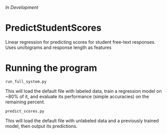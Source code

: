 *In Development*

# PredictStudentScores
Linear regression for predicting scores for student free-text responses. Uses uni/bigrams and response length as features

# Running the program
```
run_full_system.py 
```

This will load the default file with labeled data, train a regression model on ~80% of it, and evaluate its performance (simple accuracies) on the remaining percent.

```
predict_scores.py
```

This will load the default file with unlabeled data and a previously trained model, then output its predictions.
